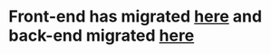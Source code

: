 # Front-end has migrated [here](https://github.com/bzzling/market-lens-front-end) and back-end migrated [here](https://github.com/bzzling/market-lens-back-end)
